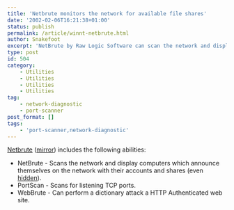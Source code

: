```yaml
---
title: 'Netbrute monitors the network for available file shares'
date: '2002-02-06T16:21:38+01:00'
status: publish
permalink: /article/winnt-netbrute.html
author: Snakefoot
excerpt: 'NetBrute by Raw Logic Software can scan the network and display computers which announce themselves on the network.'
type: post
id: 504
category:
    - Utilities
    - Utilities
    - Utilities
    - Utilities
tag:
    - network-diagnostic
    - port-scanner
post_format: []
tags:
    - 'port-scanner,network-diagnostic'
---
```

[Netbrute](http://www.rawlogic.com/netbrute/) ([mirror](http://smallvoid.orgfree.com/?file=nbrute10.zip)) includes the following abilities:
- NetBrute - Scans the network and display computers which announce themselves on the network with their accounts and shares (even [hidden](/article/hidden-file-shares.html)).
- PortScan - Scans for listening TCP ports.
- WebBrute - Can perform a dictionary attack a HTTP Authenticated web site.